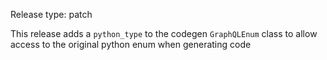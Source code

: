 Release type: patch

This release adds a `python_type` to the codegen `GraphQLEnum` class
to allow access to the original python enum when generating code
